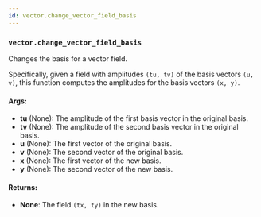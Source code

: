 ```yaml
---
id: vector.change_vector_field_basis
---
```


    
### `vector.change_vector_field_basis`
Changes the basis for a vector field.

Specifically, given a field with amplitudes `(tu, tv)` of the basis
vectors `(u, v)`, this function computes the amplitudes for the basis
vectors `(x, y)`.

#### Args:
- **tu** (None): The amplitude of the first basis vector in the original basis.
- **tv** (None): The amplitude of the second basis vector in the original basis.
- **u** (None): The first vector of the original basis.
- **v** (None): The second vector of the original basis.
- **x** (None): The first vector of the new basis.
- **y** (None): The second vector of the new basis.

#### Returns:
- **None**: The field `(tx, ty)` in the new basis.
